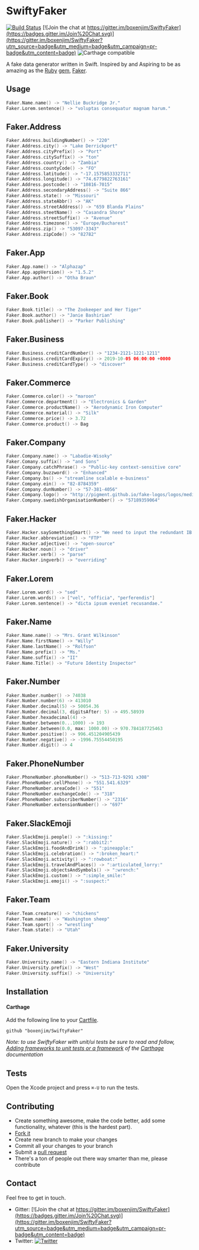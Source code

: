 # SwiftyFaker

[![Build Status](https://travis-ci.org/boxenjim/SwiftyFaker.svg)](https://travis-ci.org/boxenjim/SwiftyFaker) [![Join the chat at https://gitter.im/boxenjim/SwiftyFaker](https://badges.gitter.im/Join%20Chat.svg)](https://gitter.im/boxenjim/SwiftyFaker?utm_source=badge&utm_medium=badge&utm_campaign=pr-badge&utm_content=badge)
![Carthage compatible](https://img.shields.io/badge/Carthage-compatible-4BC51D.svg?style=flat)


A fake data generator written in Swift. Inspired by and Aspiring to be as amazing as the [Ruby](https://www.ruby-lang.org/en/) [gem](https://rubygems.org), [Faker](https://github.com/stympy/faker).

## Usage
```swift
Faker.Name.name() -> "Nellie Buckridge Jr."
Faker.Lorem.sentence() -> "voluptas consequatur magnam harum."
```

## Faker.Address
```swift
Faker.Address.buildingNumber() -> "220"
Faker.Address.city() -> "Lake Derrickport"
Faker.Address.cityPrefix() -> "Port"
Faker.Address.citySuffix() -> "ton"
Faker.Address.country() -> "Zambia"
Faker.Address.countyCode() -> "FO"
Faker.Address.latitude() -> "-17.1575853332711"
Faker.Address.longitude() -> "74.6779822763161"
Faker.Address.postcode() -> "10816-7015"
Faker.Address.secondaryAddress() -> "Suite 866"
Faker.Address.state() -> "Missouri"
Faker.Address.stateAbbr() -> "AK"
Faker.Address.streetAddress() -> "659 Blanda Plains"
Faker.Address.steetName() -> "Casandra Shore"
Faker.Address.streetSuffix() -> "Avenue"
Faker.Address.timezone() -> "Europe/Bucharest"
Faker.Address.zip() -> "53097-3343"
Faker.Address.zipCode() -> "82782"
```

## Faker.App
```swift
Faker.App.name() -> "Alphazap"
Faker.App.appVersion() -> "1.5.2"
Faker.App.author() -> "Otha Braun"
```

<!--## Faker.Bitcoin-->
<!-------------------->
<!--```swift-->
<!--```-->

## Faker.Book
```swift
Faker.Book.title() -> "The Zookeeper and Her Tiger"
Faker.Book.author() -> "Janie Bashirian"
Faker.Book.publisher() -> "Parker Publishing"
```

## Faker.Business
```swift
Faker.Business.creditCardNumber() -> "1234-2121-1221-1211"
Faker.Business.creditCardExpiry() -> 2019-10-05 06:00:00 +0000
Faker.Business.creditCardType() -> "discover"
```

<!--## Faker.Code-->
<!-------------------->
<!--```swift-->
<!--```-->

<!--## Faker.Color-->
<!-------------------->
<!--```swift-->
<!--```-->

## Faker.Commerce
```swift
Faker.Commerce.color() -> "maroon"
Faker.Commerce.department() -> "Electronics & Garden"
Faker.Commerce.productName() -> "Aerodynamic Iron Computer"
Faker.Commerce.material() -> "Silk"
Faker.Commerce.price() -> 3.72
Faker.Commerce.product() -> Bag
```

## Faker.Company
```swift
Faker.Company.name() -> "Labadie-Wisoky"
Faker.Comany.suffix() -> "and Sons"
Faker.Company.catchPhrase() -> "Public-key context-sensitive core"
Faker.Company.buzzword() -> "Enhanced"
Faker.Company.bs() -> "streamline scalable e-business"
Faker.Company.ein() -> "82-8784359"
Faker.Company.dunNumber() -> "57-381-4056"
Faker.Company.logo() -> "http://pigment.github.io/fake-logos/logos/medium/color/10.png"
Faker.Company.swedishOrganisationNumber() -> "57189359064"
```

<!--## Faker.Date-->
<!-------------------->
<!--```swift-->
<!--```-->

<!--## Faker.Finance-->
<!-------------------->
<!--```swift-->
<!--```-->

## Faker.Hacker
```swift
Faker.Hacker.saySomethingSmart() -> "We need to input the redundant IB microchip!"
Faker.Hacker.abbreviation() -> "FTP"
Faker.Hacker.adjective() -> "open-source"
Faker.Hacker.noun() -> "driver"
Faker.Hacker.verb() -> "parse"
Faker.Hacker.ingverb() -> "overriding"
```

<!--## Faker.Internet-->
<!-------------------->
<!--```swift-->
<!--```-->

## Faker.Lorem
```swift
Faker.Lorem.word() -> "sed"
Faker.Lorem.words() -> ["vel", "officia", "perferendis"]
Faker.Lorem.sentence() -> "dicta ipsum eveniet recusandae."
```

## Faker.Name
```swift
Faker.Name.name() -> "Mrs. Grant Wilkinson"
Faker.Name.firstName() -> "Willy"
Faker.Name.lastName() -> "Rolfson"
Faker.Name.prefix() -> "Ms."
Faker.Name.suffix() -> "II"
Faker.Name.Title() -> "Future Identity Inspector"
```

## Faker.Number
```swift
Faker.Number.number() -> 74038
Faker.Number.number(6) -> 413010
Faker.Number.decimal(5) -> 50054.36
Faker.Number.decimal(3, digitsAfter: 5) -> 495.58939
Faker.Number.hexadecimal(4) ->
Faker.Number.between(0...1000) -> 193
Faker.Number.between(0.0, max: 1000.00) -> 970.784187725463
Faker.Number.positive() -> 996.451204905439
Faker.Number.negative() -> -1996.75554450195
Faker.Number.digit() -> 4
```

## Faker.PhoneNumber
```swift
Faker.PhoneNumber.phoneNumber() -> "513-713-9291 x308"
Faker.PhoneNumber.cellPhone() -> "551.541.6329"
Faker.PhoneNumber.areaCode() -> "551"
Faker.PhoneNumber.exchangeCode() -> "318"
Faker.PhoneNumber.subscriberNumber() -> "2316"
Faker.PhoneNumber.extensionNumber() -> "697"
```

## Faker.SlackEmoji
```swift
Faker.SlackEmoji.people() -> ":kissing:"
Faker.SlackEmoji.nature() -> ":rabbit2:"
Faker.SlackEmoji.foodAndDrink() -> ":pineapple:"
Faker.SlackEmoji.celebration() -> ":broken_heart:"
Faker.SlackEmoji.activity() -> ":rowboat:"
Faker.SlackEmoji.travelAndPlaces() -> ":articulated_lorry:"
Faker.SlackEmoji.objectsAndSymbols() -> ":wrench:"
Faker.SlackEmoji.custom() -> ":simple_smile:"
Faker.SlackEmoji.emoji() -> ":suspect:"
```

## Faker.Team
```swift
Faker.Team.creature() -> "chickens"
Faker.Team.name() -> "Washington sheep"
Faker.Team.sport() -> "wrestling"
Faker.Team.state() -> "Utah"
```

<!--## Faker.Time-->
<!-------------------->
<!--```swift-->
<!--```-->

## Faker.University
```swift
Faker.University.name() -> "Eastern Indiana Institute"
Faker.University.prefix() -> "West"
Faker.University.suffix() -> "University"
```

## Installation

#### Carthage

Add the following line to your [Cartfile](https://github.com/Carthage/Carthage/blob/master/Documentation/Artifacts.md#cartfile).

```ogdl
github "boxenjim/SwiftyFaker"
```

*Note: to use SwiftyFaker with unit/ui tests be sure to read and follow, [Adding frameworks to unit tests or a framework](https://github.com/Carthage/Carthage#adding-frameworks-to-unit-tests-or-a-framework) of the [Carthage](https://github.com/Carthage/Carthage) documentation*

<!--#### Cocoapods-->

<!--Add the following line to your Podfile.-->

<!--```-->
<!--pod "SwiftyFaker", "~> 0.0.1"-->
<!--```-->

<!--#### Manually-->

<!--Just drag and drop the `.swift` files in the `SwiftyFaker` folder into your project.-->

## Tests

Open the Xcode project and press `⌘-U` to run the tests.

## Contributing

* Create something awesome, make the code better, add some functionality,
  whatever (this is the hardest part).
* [Fork it](http://help.github.com/forking/)
* Create new branch to make your changes
* Commit all your changes to your branch
* Submit a [pull request](http://help.github.com/pull-requests/)
* There's a ton of people out there way smarter than me, please contribute


## Contact

Feel free to get in touch.
* Gitter: [![Join the chat at https://gitter.im/boxenjim/SwiftyFaker](https://badges.gitter.im/Join%20Chat.svg)](https://gitter.im/boxenjim/SwiftyFaker?utm_source=badge&utm_medium=badge&utm_campaign=pr-badge&utm_content=badge)
* Twitter: [![Twitter](https://img.shields.io/badge/twitter-@boxenjim-blue.svg?style=flat)](http://twitter.com/boxenjim)
